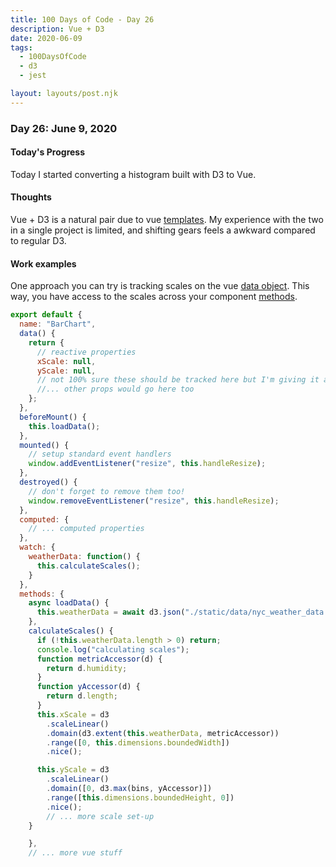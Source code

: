 ```yaml
---
title: 100 Days of Code - Day 26
description: Vue + D3
date: 2020-06-09
tags: 
  - 100DaysOfCode
  - d3
  - jest

layout: layouts/post.njk
---
```


### Day 26: June 9, 2020

#### Today's Progress

Today I started converting a histogram built with D3 to Vue.

#### Thoughts

Vue + D3 is a natural pair due to vue [templates](https://vuejs.org/v2/guide/syntax.html). My experience with the two in a single project is limited, and shifting gears feels a awkward compared to regular D3.

#### Work examples

One approach you can try is tracking scales on the vue [data object](https://vuejs.org/v2/api/#Options-Data). This way, you have access to the scales across your component [methods](https://vuejs.org/v2/api/#methods).

```js
export default {
  name: "BarChart",
  data() {
    return {
      // reactive properties
      xScale: null,
      yScale: null,
      // not 100% sure these should be tracked here but I'm giving it a whirl
      //... other props would go here too
    };
  },
  beforeMount() {
    this.loadData();
  },
  mounted() {
    // setup standard event handlers
    window.addEventListener("resize", this.handleResize);
  },
  destroyed() {
    // don't forget to remove them too!
    window.removeEventListener("resize", this.handleResize);
  },
  computed: {
    // ... computed properties
  },
  watch: {
    weatherData: function() {
      this.calculateScales();
    }
  },
  methods: {
    async loadData() {
      this.weatherData = await d3.json("./static/data/nyc_weather_data.json");
    },
    calculateScales() {
      if (!this.weatherData.length > 0) return;
      console.log("calculating scales");
      function metricAccessor(d) {
        return d.humidity;
      }
      function yAccessor(d) {
        return d.length;
      }
      this.xScale = d3
        .scaleLinear()
        .domain(d3.extent(this.weatherData, metricAccessor))
        .range([0, this.dimensions.boundedWidth])
        .nice();

      this.yScale = d3
        .scaleLinear()
        .domain([0, d3.max(bins, yAccessor)])
        .range([this.dimensions.boundedHeight, 0])
        .nice();
        // ... more scale set-up
    }

    },
    // ... more vue stuff

```
